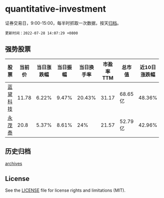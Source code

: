 # quantitative-investment

证券交易日，9:00-15:00，每半时抓取一次数据，按天[归档](archives)。

`更新时间：2022-07-28 14:07:29 +0800`

## 强势股票

|股票|当前价|当日涨跌幅|当日振幅|当日换手率|市盈率TTM|总市值|近10日涨跌幅|
|----|----|----|----|----|----|----|----|
|[蓝黛科技](https://xueqiu.com/S/SZ002765)|11.78|6.22%|9.47%|20.43%|31.17|68.65亿|48.36%|
|[永茂泰](https://xueqiu.com/S/SH605208)|20.8|5.37%|8.61%|24%|21.57|52.79亿|42.96%|

## 历史归档

[archives](archives)

## License

See the [LICENSE](LICENSE) file for license rights and limitations (MIT).